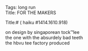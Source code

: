 Tags: long run  
Title: FOR THE MAKERS  
  
Title:# ( haiku #1414.1610.918)  
  
on design by singaporean tock™lee  
the one with the absurdely bad teeth  
the hbvu tee factory produced  
